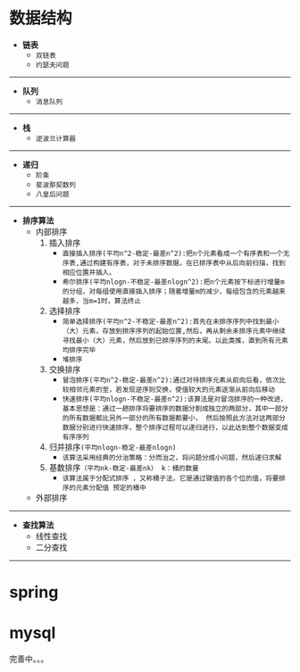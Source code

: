 # 数据结构
- **链表**
   + `双链表`
   + `约瑟夫问题`
***

- **队列**
   + `消息队列`
***

- **栈**
   + `逆波兰计算器`
***

- **递归**
   + `阶乘`
   + `斐波那契数列`
   + `八皇后问题`
***

- **排序算法**
   + 内部排序
     1. 插入排序
        * `直接插入排序(平均n^2-稳定-最差n^2):把n个元素看成一个有序表和一个无序表,通过构建有序表，对于未排序数据，在已排序表中从后向前扫描，找到相应位置并插入。`
        * `希尔排序(平均nlogn-不稳定-最差nlogn^2):把n个元素按下标进行增量m的分组，对每组使用直接插入排序；随着增量m的减少，每组包含的元素越来越多，当m=1时，算法终止`
     2. 选择排序
        * `简单选择排序(平均n^2-不稳定-最差n^2):首先在未排序序列中找到最小（大）元素，存放到排序序列的起始位置,然后，再从剩余未排序元素中继续寻找最小（大）元素，然后放到已排序序列的末尾。以此类推，直到所有元素均排序完毕`
        * `堆排序`
     3. 交换排序
        * `冒泡排序(平均n^2-稳定-最差n^2):通过对待排序元素从前向后看，依次比较相邻元素的至，若发现逆序则交换，使值较大的元素逐渐从前向后移动`
        * `快速排序(平均nlogn-不稳定-最差n^2):该算法是对冒泡排序的一种改进，
                    基本思想是：通过一趟排序将要排序的数据分割成独立的两部分，其中一部分的所有数据都比另外一部分的所有数据都要小，
                    然后按照此方法对这两部分数据分别进行快速排序，整个排序过程可以递归进行，以此达到整个数据变成有序序列`
     4. 归并排序`(平均nlogn-稳定-最差nlogn)`
        * `该算法采用经典的分治策略：分而治之，将问题分成小问题，然后递归求解`
     5. 基数排序`（平均nk-稳定-最差nk） k：桶的数量`
        * `该算法属于分配式排序 ，又称桶子法，它是通过键值的各个位的值，将要排序的元素分配值 预定的桶中`
   + 外部排序
***    


- **查找算法**
    + 线性查找
    + 二分查找
***    

# spring

# mysql

完善中。。。

